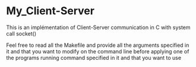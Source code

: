# My_Client-Server
This is an implémentation of Client-Server communication in C with system call socket()

Feel free to read all the Makefile and provide all the arguments specified in it and that you want to modify on the command line before applying one of the programs running command specified in it and that you want to use
